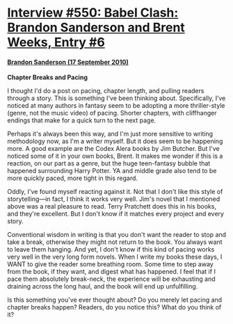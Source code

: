 # [Interview #550: Babel Clash: Brandon Sanderson and Brent Weeks, Entry #6](https://www.theoryland.com/intvmain.php?i=550#6)

#### [Brandon Sanderson (17 September 2010)](http://bordersblog.com/scifi/2010/09/17/brandon-sanderson-and-brent-weeks/chapter-breaks-and-pacing/)

**Chapter Breaks and Pacing**

I thought I'd do a post on pacing, chapter length, and pulling readers through a story. This is something I've been thinking about. Specifically, I’ve noticed at many authors in fantasy seem to be adopting a more thriller-style (genre, not the music video) of pacing. Shorter chapters, with cliffhanger endings that make for a quick turn to the next page.

Perhaps it's always been this way, and I'm just more sensitive to writing methodology now, as I'm a writer myself. But it does seem to be happening more. A good example are the Codex Alera books by Jim Butcher. But I've noticed some of it in your own books, Brent. It makes me wonder if this is a reaction, on our part as a genre, but the huge teen-fantasy bubble that happened surrounding Harry Potter. YA and middle grade also tend to be more quickly paced, more tight in this regard.

Oddly, I've found myself reacting against it. Not that I don't like this style of storytelling—in fact, I think it works very well. Jim's novel that I mentioned above was a real pleasure to read. Terry Pratchett does this in his books, and they're excellent. But I don't know if it matches every project and every story.

Conventional wisdom in writing is that you don't want the reader to stop and take a break, otherwise they might not return to the book. You always want to leave them hanging. And yet, I don't know if this kind of pacing works very well in the very long form novels. When I write my books these days, I WANT to give the reader some breathing room. Some time to step away from the book, if they want, and digest what has happened. I feel that if I pace them absolutely break-neck, the experience will be exhausting and draining across the long haul, and the book will end up unfulfilling.

Is this something you've ever thought about? Do you merely let pacing and chapter breaks happen? Readers, do you notice this? What do you think of it?

